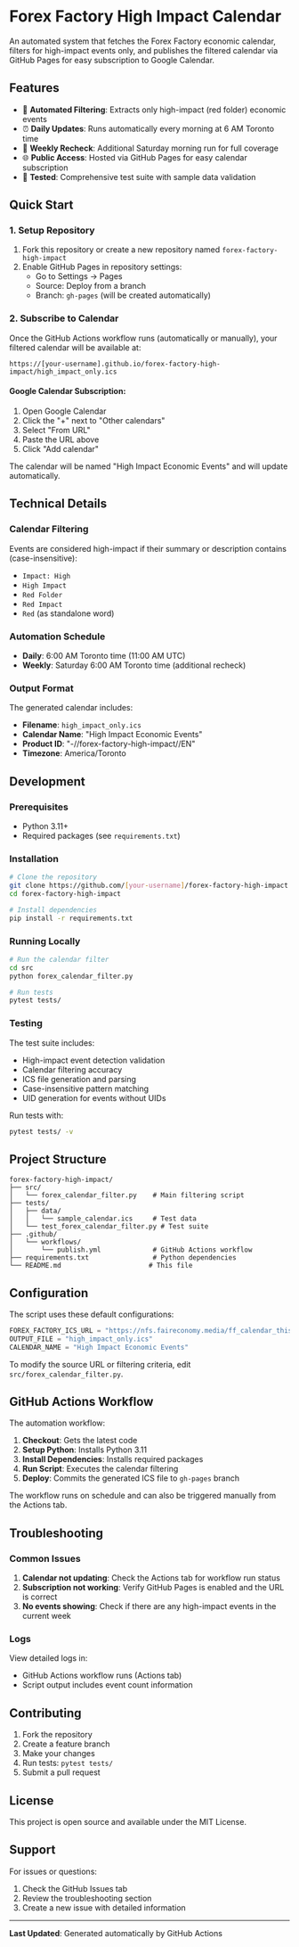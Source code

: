 # Forex Factory High Impact Calendar

An automated system that fetches the Forex Factory economic calendar, filters for high-impact events only, and publishes the filtered calendar via GitHub Pages for easy subscription to Google Calendar.

## Features

- 🎯 **Automated Filtering**: Extracts only high-impact (red folder) economic events
- ⏰ **Daily Updates**: Runs automatically every morning at 6 AM Toronto time
- 📅 **Weekly Recheck**: Additional Saturday morning run for full coverage
- 🌐 **Public Access**: Hosted via GitHub Pages for easy calendar subscription
- 🧪 **Tested**: Comprehensive test suite with sample data validation

## Quick Start

### 1. Setup Repository

1. Fork this repository or create a new repository named `forex-factory-high-impact`
2. Enable GitHub Pages in repository settings:
   - Go to Settings → Pages
   - Source: Deploy from a branch
   - Branch: `gh-pages` (will be created automatically)

### 2. Subscribe to Calendar

Once the GitHub Actions workflow runs (automatically or manually), your filtered calendar will be available at:

```
https://[your-username].github.io/forex-factory-high-impact/high_impact_only.ics
```

#### Google Calendar Subscription:
1. Open Google Calendar
2. Click the "+" next to "Other calendars"
3. Select "From URL"
4. Paste the URL above
5. Click "Add calendar"

The calendar will be named "High Impact Economic Events" and will update automatically.

## Technical Details

### Calendar Filtering

Events are considered high-impact if their summary or description contains (case-insensitive):
- `Impact: High`
- `High Impact`
- `Red Folder`
- `Red Impact`
- `Red` (as standalone word)

### Automation Schedule

- **Daily**: 6:00 AM Toronto time (11:00 AM UTC)
- **Weekly**: Saturday 6:00 AM Toronto time (additional recheck)

### Output Format

The generated calendar includes:
- **Filename**: `high_impact_only.ics`
- **Calendar Name**: "High Impact Economic Events"
- **Product ID**: "-//forex-factory-high-impact//EN"
- **Timezone**: America/Toronto

## Development

### Prerequisites

- Python 3.11+
- Required packages (see `requirements.txt`)

### Installation

```bash
# Clone the repository
git clone https://github.com/[your-username]/forex-factory-high-impact.git
cd forex-factory-high-impact

# Install dependencies
pip install -r requirements.txt
```

### Running Locally

```bash
# Run the calendar filter
cd src
python forex_calendar_filter.py

# Run tests
pytest tests/
```

### Testing

The test suite includes:
- High-impact event detection validation
- Calendar filtering accuracy
- ICS file generation and parsing
- Case-insensitive pattern matching
- UID generation for events without UIDs

Run tests with:
```bash
pytest tests/ -v
```

## Project Structure

```
forex-factory-high-impact/
├── src/
│   └── forex_calendar_filter.py    # Main filtering script
├── tests/
│   ├── data/
│   │   └── sample_calendar.ics     # Test data
│   └── test_forex_calendar_filter.py # Test suite
├── .github/
│   └── workflows/
│       └── publish.yml             # GitHub Actions workflow
├── requirements.txt                # Python dependencies
└── README.md                      # This file
```

## Configuration

The script uses these default configurations:

```python
FOREX_FACTORY_ICS_URL = "https://nfs.faireconomy.media/ff_calendar_thisweek.ics"
OUTPUT_FILE = "high_impact_only.ics"
CALENDAR_NAME = "High Impact Economic Events"
```

To modify the source URL or filtering criteria, edit `src/forex_calendar_filter.py`.

## GitHub Actions Workflow

The automation workflow:

1. **Checkout**: Gets the latest code
2. **Setup Python**: Installs Python 3.11
3. **Install Dependencies**: Installs required packages
4. **Run Script**: Executes the calendar filtering
5. **Deploy**: Commits the generated ICS file to `gh-pages` branch

The workflow runs on schedule and can also be triggered manually from the Actions tab.

## Troubleshooting

### Common Issues

1. **Calendar not updating**: Check the Actions tab for workflow run status
2. **Subscription not working**: Verify GitHub Pages is enabled and the URL is correct
3. **No events showing**: Check if there are any high-impact events in the current week

### Logs

View detailed logs in:
- GitHub Actions workflow runs (Actions tab)
- Script output includes event count information

## Contributing

1. Fork the repository
2. Create a feature branch
3. Make your changes
4. Run tests: `pytest tests/`
5. Submit a pull request

## License

This project is open source and available under the MIT License.

## Support

For issues or questions:
1. Check the GitHub Issues tab
2. Review the troubleshooting section
3. Create a new issue with detailed information

---

**Last Updated**: Generated automatically by GitHub Actions
